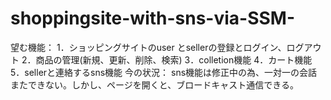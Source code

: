 # shoppingsite-with-sns-via-SSM-
望む機能：
1．ショッピングサイトのuser とsellerの登録とログイン、ログアウト
2．商品の管理(新規、更新、削除、検索)
3．colletion機能
4．カート機能
5．sellerと連絡するsns機能
今の状況：
sns機能は修正中の為、一対一の会話またできない。しかし、ページを開くと、ブロードキャスト通信できる。

